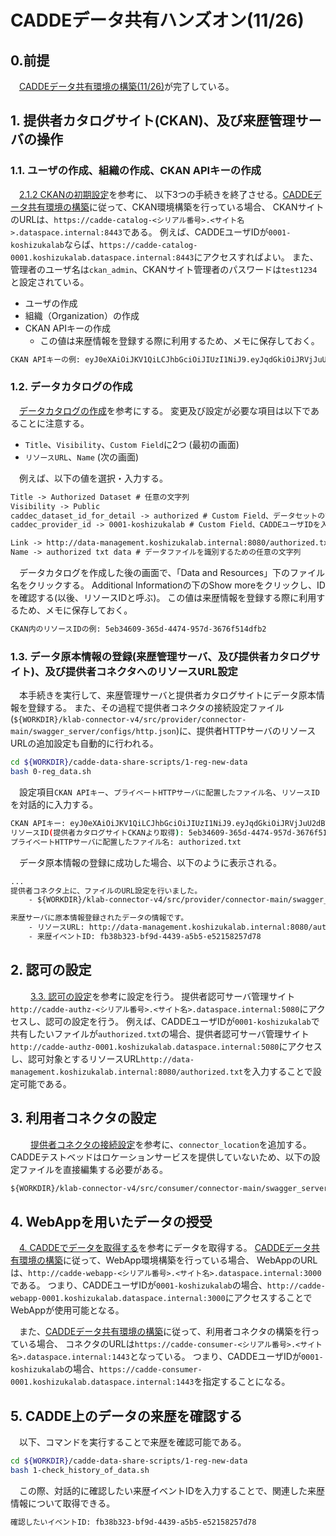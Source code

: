 # CADDEデータ共有ハンズオン(11/26)

## 0.前提

　[CADDEデータ共有環境の構築(11/26)](https://github.com/Koshizuka-lab/cadde-data-share-scripts/blob/main/doc/0-data-share-setup.md)が完了している。



## 1. 提供者カタログサイト(CKAN)、及び来歴管理サーバの操作

### 1.1. ユーザの作成、組織の作成、CKAN APIキーの作成

　[2.1.2 CKANの初期設定](https://github.com/Koshizuka-lab/klab-connector-v4/blob/testbed/doc_testbed/provider.md#212-ckanの初期設定)を参考に、
以下3つの手続きを終了させる。[CADDEデータ共有環境の構築](https://github.com/Koshizuka-lab/cadde-data-share-scripts/blob/main/doc/0-data-share-setup.md)に従って、CKAN環境構築を行っている場合、
CKANサイトのURLは、`https://cadde-catalog-<シリアル番号>.<サイト名>.dataspace.internal:8443`である。
例えば、CADDEユーザIDが`0001-koshizukalab`ならば、`https://cadde-catalog-0001.koshizukalab.dataspace.internal:8443`にアクセスすればよい。
また、管理者のユーザ名は`ckan_admin`、CKANサイト管理者のパスワードは`test1234`と設定されている。
- ユーザの作成
- 組織（Organization）の作成
- CKAN APIキーの作成
  - この値は来歴情報を登録する際に利用するため、メモに保存しておく。

```txt
CKAN APIキーの例: eyJ0eXAiOiJKV1QiLCJhbGciOiJIUzI1NiJ9.eyJqdGkiOiJRVjJuU2dBTlRab19pdnNHaGlLY21NSDJpNzY0MVJib05xVVJhN0d2cjRnIiwiaWF0IjoxNzMyODgyNjEzfQ.jj_VaTHsiYkFpygfnke92Wyn5qt61c2CDahc95je4kk
```


### 1.2. データカタログの作成

　[データカタログの作成](https://github.com/Koshizuka-lab/klab-connector-v4/blob/testbed/doc_testbed/handson.md#33-データカタログを作成する)を参考にする。
変更及び設定が必要な項目は以下であることに注意する。
 - `Title`、`Visibility`、`Custom Field`に2つ (最初の画面)
 - `リソースURL`、`Name` (次の画面)

　例えば、以下の値を選択・入力する。

```txt
Title -> Authorized Dataset # 任意の文字列
Visibility -> Public
caddec_dataset_id_for_detail -> authorized # Custom Field、データセットの識別子(任意の文字列)
caddec_provider_id -> 0001-koshizukalab # Custom Field、CADDEユーザIDを入力
```

```txt
Link -> http://data-management.koshizukalab.internal:8080/authorized.txt # 提供者データサーバのリソースURL
Name -> authorized txt data # データファイルを識別するための任意の文字列
```

　データカタログを作成した後の画面で、「Data and Resources」下のファイル名をクリックする。
Additional Informationの下のShow moreをクリックし、IDを確認する(以後、リソースIDと呼ぶ)。
この値は来歴情報を登録する際に利用するため、メモに保存しておく。

```bash
CKAN内のリソースIDの例: 5eb34609-365d-4474-957d-3676f514dfb2
```


### 1.3. データ原本情報の登録(来歴管理サーバ、及び提供者カタログサイト)、及び提供者コネクタへのリソースURL設定

　本手続きを実行して、来歴管理サーバと提供者カタログサイトにデータ原本情報を登録する。
また、その過程で提供者コネクタの接続設定ファイル(`${WORKDIR}/klab-connector-v4/src/provider/connector-main/swagger_server/configs/http.json`)に、提供者HTTPサーバのリソースURLの追加設定も自動的に行われる。

```bash
cd ${WORKDIR}/cadde-data-share-scripts/1-reg-new-data
bash 0-reg_data.sh
```

　設定項目`CKAN APIキー`、`プライベートHTTPサーバに配置したファイル名`、`リソースID`を対話的に入力する。

```bash 
CKAN APIキー: eyJ0eXAiOiJKV1QiLCJhbGciOiJIUzI1NiJ9.eyJqdGkiOiJRVjJuU2dBTlRab19pdnNHaGlLY21NSDJpNzY0MVJib05xVVJhN0d2cjRnIiwiaWF0IjoxNzMyODgyNjEzfQ.jj_VaTHsiYkFpygfnke92Wyn5qt61c2CDahc95je4kk
リソースID(提供者カタログサイトCKANより取得): 5eb34609-365d-4474-957d-3676f514dfb2
プライベートHTTPサーバに配置したファイル名: authorized.txt
```


　データ原本情報の登録に成功した場合、以下のように表示される。

```txt
...
提供者コネクタ上に、ファイルのURL設定を行いました。
    - ${WORKDIR}/klab-connector-v4/src/provider/connector-main/swagger_server/configs/http.json

来歴サーバに原本情報登録されたデータの情報です。
    - リソースURL: http://data-management.koshizukalab.internal:8080/authorized.txt
    - 来歴イベントID: fb38b323-bf9d-4439-a5b5-e52158257d78
```

## 2. 認可の設定
　
　[3.3. 認可の設定](https://github.com/Koshizuka-lab/klab-connector-v4/blob/testbed/doc_testbed/provider.md#33-認可の設定)を参考に設定を行う。
提供者認可サーバ管理サイト`http://cadde-authz-<シリアル番号>.<サイト名>.dataspace.internal:5080`にアクセスし、認可の設定を行う。
例えば、CADDEユーザIDが`0001-koshizukalab`で共有したいファイルが`authorized.txt`の場合、提供者認可サーバ管理サイト`http://cadde-authz-0001.koshizukalab.dataspace.internal:5080`にアクセスし、認可対象とするリソースURL`http://data-management.koshizukalab.internal:8080/authorized.txt`を入力することで設定可能である。



## 3. 利用者コネクタの設定
　
　[提供者コネクタの接続設定](https://github.com/Koshizuka-lab/klab-connector-v4/blob/testbed/doc_testbed/consumer.md#217-提供者コネクタの接続設定)を参考に、`connector_location`を追加する。
CADDEテストベッドはロケーションサービスを提供していないため、以下の設定ファイルを直接編集する必要がある。

```txt
${WORKDIR}/klab-connector-v4/src/consumer/connector-main/swagger_server/configs/location.json
```


## 4. WebAppを用いたデータの授受

　[4. CADDEでデータを取得する](https://github.com/Koshizuka-lab/klab-connector-v4/blob/testbed/doc_testbed/handson.md#4-caddeでデータを取得する)を参考にデータを取得する。
[CADDEデータ共有環境の構築](https://github.com/Koshizuka-lab/cadde-data-share-scripts/blob/main/doc/0-data-share-setup.md)に従って、WebApp環境構築を行っている場合、
WebAppのURLは、`http://cadde-webapp-<シリアル番号>.<サイト名>.dataspace.internal:3000`である。
つまり、CADDEユーザIDが`0001-koshizukalab`の場合、`http://cadde-webapp-0001.koshizukalab.dataspace.internal:3000`にアクセスすることでWebAppが使用可能となる。  

　また、[CADDEデータ共有環境の構築](https://github.com/Koshizuka-lab/cadde-data-share-scripts/blob/main/doc/0-data-share-setup.md)に従って、利用者コネクタの構築を行っている場合、
コネクタのURLは`https://cadde-consumer-<シリアル番号>.<サイト名>.dataspace.internal:1443`となっている。
つまり、CADDEユーザIDが`0001-koshizukalab`の場合、`https://cadde-consumer-0001.koshizukalab.dataspace.internal:1443`を指定することになる。

## 5. CADDE上のデータの来歴を確認する

　以下、コマンドを実行することで来歴を確認可能である。

```bash
cd ${WORKDIR}/cadde-data-share-scripts/1-reg-new-data
bash 1-check_history_of_data.sh
```

　この際、対話的に確認したい来歴イベントIDを入力することで、関連した来歴情報について取得できる。

```txt
確認したいイベントID: fb38b323-bf9d-4439-a5b5-e52158257d78
```
